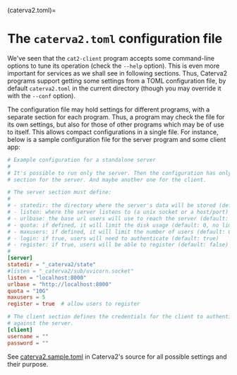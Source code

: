 (caterva2.toml)=
# The `caterva2.toml` configuration file

We've seen that the `cat2-client` program accepts some command-line options to tune its operation (check the `--help` option).  This is even more important for services as we shall see in following sections.  Thus, Caterva2 programs support getting some settings from a TOML configuration file, by default `caterva2.toml` in the current directory (though you may override it with the `--conf` option).

The configuration file may hold settings for different programs, with a separate section for each program.  Thus, a program may check the file for its own settings, but also for those of other programs which may be of use to itself.  This allows compact configurations in a single file.  For instance, below is a sample configuration file for the server program and some client app:

```toml
# Example configuration for a standalone server
#
# It's possible to run only the server. Then the configuration has only a
# section for the server. And maybe another one for the client.

# The server section must define:
#
# - statedir: the directory where the server's data will be stored (default: _caterva2/sub)
# - listen: where the server listens to (a unix socket or a host/port) (default: localhost:8002)
# - urlbase: the base url users will use to reach the server (default: http://localhost:8002)
# - quota: if defined, it will limit the disk usage (default: 0, no limit)
# - maxusers: if defined, it will limit the number of users (default: 0, no limit)
# - login: if true, users will need to authenticate (default: true)
# - register: if true, users will be able to register (default: false)
#
[server]
statedir = "_caterva2/state"
#listen = "_caterva2/sub/uvicorn.socket"
listen = "localhost:8000"
urlbase = "http://localhost:8000"
quota = "10G"
maxusers = 5
register = true  # allow users to register

# The client section defines the credentials for the client to authenticate
# against the server.
[client]
username = ""
password = ""
```

See [caterva2.sample.toml](https://github.com/ironArray/Caterva2/blob/main/caterva2.sample.toml) in Caterva2's source for all possible settings and their purpose.
